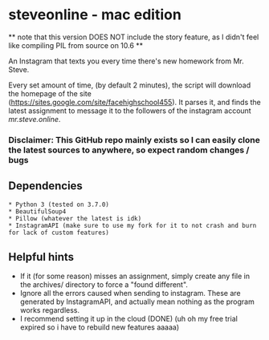 # steveonline - mac edition
** note that this version DOES NOT include the story feature, as I didn't feel like compiling PIL from source on 10.6 **

An Instagram that texts you every time there's new homework from Mr. Steve.

Every set amount of time, (by default 2 minutes), the script will download the homepage of the site (https://sites.google.com/site/facehighschool455). It parses it, and finds the latest assignment to message it to the followers of the instagram account *mr.steve.online*.

### Disclaimer: This GitHub repo mainly exists so I can easily clone the latest sources to anywhere, so expect random changes / bugs 

## Dependencies
    * Python 3 (tested on 3.7.0)
    * BeautifulSoup4
    * Pillow (whatever the latest is idk)
    * InstagramAPI (make sure to use my fork for it to not crash and burn for lack of custom features)

## Helpful hints
- If it (for some reason) misses an assignment, simply create any file in the archives/ directory to force a "found different".
- Ignore all the errors caused when sending to instagram. These are generated by InstagramAPI, and actually mean nothing as the program works regardless.
- I recommend setting it up in the cloud (DONE) (uh oh my free trial expired so i have to rebuild new features aaaaa)
